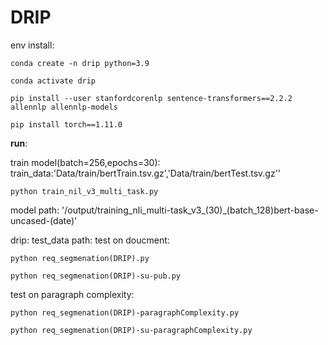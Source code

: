 # DRIP

env install:

    conda create -n drip python=3.9

    conda activate drip

    pip install --user stanfordcorenlp sentence-transformers==2.2.2 allennlp allennlp-models

    pip install torch==1.11.0


**run**:



train model(batch=256,epochs=30):
    train_data:'Data/train/bertTrain.tsv.gz','Data/train/bertTest.tsv.gz''

    python train_nil_v3_multi_task.py

model path: '/output/training_nli_multi-task_v3_(30)\_(batch_128)bert-base-uncased-(date)'

drip:
test_data path:
test on doucment:

    python req_segmenation(DRIP).py

    python req_segmenation(DRIP)-su-pub.py

test on paragraph complexity:
        
    python req_segmenation(DRIP)-paragraphComplexity.py

    python req_segmenation(DRIP)-su-paragraphComplexity.py

    
